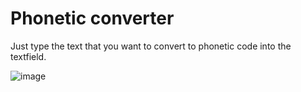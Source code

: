 # Phonetic converter

Just type the text that you want to convert to phonetic code into the textfield. 

![image](https://user-images.githubusercontent.com/3588746/197856940-ae3ce05d-8e2f-4c8f-800c-5d8fae2131b0.png)

